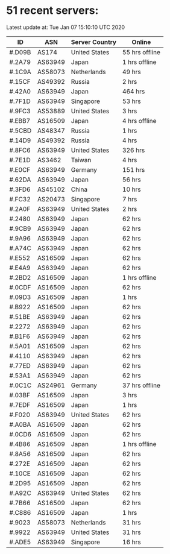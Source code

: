 # 51 recent servers:

Latest update at: Tue Jan 07 15:10:10 UTC 2020

| ID | ASN | Server Country | Online |
| -- | --- | -------------- | ------ |
| #.D09B | AS174 | United States | 55 hrs offline |
| #.2A79 | AS63949 | Japan | 1 hrs offline |
| #.1C9A | AS58073 | Netherlands | 49 hrs |
| #.15CF | AS49392 | Russia | 2 hrs |
| #.42A0 | AS63949 | Japan | 464 hrs |
| #.7F1D | AS63949 | Singapore | 53 hrs |
| #.9FC3 | AS53889 | United States | 3 hrs |
| #.EBB7 | AS16509 | Japan | 4 hrs offline |
| #.5CBD | AS48347 | Russia | 1 hrs |
| #.14D9 | AS49392 | Russia | 4 hrs |
| #.8FC6 | AS63949 | United States | 326 hrs |
| #.7E1D | AS3462 | Taiwan | 4 hrs |
| #.E0CF | AS63949 | Germany | 151 hrs |
| #.62DA | AS63949 | Japan | 56 hrs |
| #.3FD6 | AS45102 | China | 10 hrs |
| #.FC32 | AS20473 | Singapore | 7 hrs |
| #.2A0F | AS63949 | United States | 2 hrs |
| #.2480 | AS63949 | Japan | 62 hrs |
| #.9CB9 | AS63949 | Japan | 62 hrs |
| #.9A96 | AS63949 | Japan | 62 hrs |
| #.A74C | AS63949 | Japan | 62 hrs |
| #.E552 | AS16509 | Japan | 62 hrs |
| #.E4A9 | AS63949 | Japan | 62 hrs |
| #.2BD2 | AS16509 | Japan | 1 hrs offline |
| #.0CDF | AS16509 | Japan | 62 hrs |
| #.09D3 | AS16509 | Japan | 1 hrs |
| #.B922 | AS16509 | Japan | 62 hrs |
| #.51BE | AS63949 | Japan | 62 hrs |
| #.2272 | AS63949 | Japan | 62 hrs |
| #.B1F6 | AS63949 | Japan | 62 hrs |
| #.5A01 | AS16509 | Japan | 62 hrs |
| #.4110 | AS63949 | Japan | 62 hrs |
| #.77ED | AS63949 | Japan | 62 hrs |
| #.53A1 | AS63949 | Japan | 62 hrs |
| #.0C1C | AS24961 | Germany | 37 hrs offline |
| #.03BF | AS16509 | Japan | 3 hrs |
| #.7EDF | AS16509 | Japan | 1 hrs |
| #.F020 | AS63949 | United States | 62 hrs |
| #.A0BA | AS16509 | Japan | 62 hrs |
| #.0CD6 | AS16509 | Japan | 62 hrs |
| #.4B86 | AS16509 | Japan | 1 hrs offline |
| #.8A56 | AS16509 | Japan | 62 hrs |
| #.272E | AS16509 | Japan | 62 hrs |
| #.10CE | AS16509 | Japan | 62 hrs |
| #.2D95 | AS16509 | Japan | 62 hrs |
| #.A92C | AS63949 | United States | 62 hrs |
| #.7B66 | AS16509 | Japan | 62 hrs |
| #.C886 | AS16509 | Japan | 1 hrs |
| #.9023 | AS58073 | Netherlands | 31 hrs |
| #.9922 | AS63949 | United States | 31 hrs |
| #.ADE5 | AS63949 | Singapore | 16 hrs |

